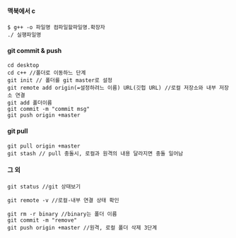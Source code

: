 #### 맥북에서 c
~~~
$ g++ -o 파일명 컴파일할파일명.확장자
./ 실행파일명
~~~

#### git commit & push
~~~
cd desktop
cd c++ //폴더로 이동하느 단계
git init // 폴더를 git master로 설정
git remote add origin(=설정하려느 이름) URL(깃헙 URL) //로컬 저장소와 내부 저장소 연결
git add 폴더이름
git commit -m "commit msg"
git push origin +master
~~~

#### git pull
~~~
git pull origin +master
git stash // pull 충돌시, 로컬과 원격의 내용 달라지면 충돌 일어남
~~~

#### 그 외
~~~
git status //git 상태보기

git remote -v //로컬-내부 연결 상태 확인

git rm -r binary //binary는 폴더 이름
git commit -m "remove"
git push origin +master //원격, 로컬 폴더 삭제 3단계
~~~

